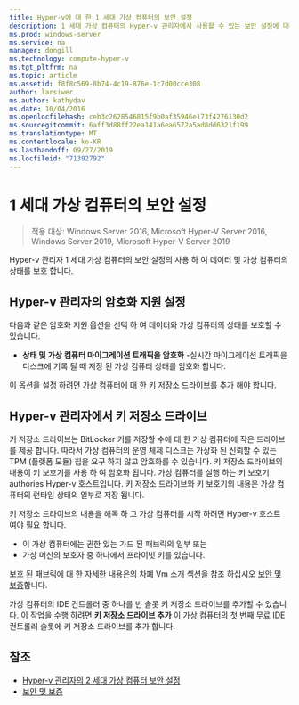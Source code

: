 ```yaml
---
title: Hyper-v에 대 한 1 세대 가상 컴퓨터의 보안 설정
description: 1 세대 가상 컴퓨터의 Hyper-v 관리자에서 사용할 수 있는 보안 설정에 대해 설명 합니다.
ms.prod: windows-server
ms.service: na
manager: dongill
ms.technology: compute-hyper-v
ms.tgt_pltfrm: na
ms.topic: article
ms.assetid: f8f8c569-8b74-4c19-876e-1c7d00cce308
author: larsiwer
ms.author: kathydav
ms.date: 10/04/2016
ms.openlocfilehash: ceb3c2628546815f9b0af35946e173f4276130d2
ms.sourcegitcommit: 6aff3d88ff22ea141a6ea6572a5ad8dd6321f199
ms.translationtype: MT
ms.contentlocale: ko-KR
ms.lasthandoff: 09/27/2019
ms.locfileid: "71392792"
---
```

# <a name="generation-1-virtual-machine-security-settings"></a>1 세대 가상 컴퓨터의 보안 설정

>적용 대상: Windows Server 2016, Microsoft Hyper-V Server 2016, Windows Server 2019, Microsoft Hyper-V Server 2019

Hyper-v 관리자 1 세대 가상 컴퓨터의 보안 설정의 사용 하 여 데이터 및 가상 컴퓨터의 상태를 보호 합니다.

## <a name="encryption-support-settings-in-hyper-v-manager"></a>Hyper-v 관리자의 암호화 지원 설정

다음과 같은 암호화 지원 옵션을 선택 하 여 데이터와 가상 컴퓨터의 상태를 보호할 수 있습니다.

- **상태 및 가상 컴퓨터 마이그레이션 트래픽을 암호화** -실시간 마이그레이션 트래픽을 디스크에 기록 될 때 저장 된 가상 컴퓨터 상태를 암호화 합니다.

이 옵션을 설정 하려면 가상 컴퓨터에 대 한 키 저장소 드라이브를 추가 해야 합니다.

## <a name="key-storage-drive-in-hyper-v-manager"></a>Hyper-v 관리자에서 키 저장소 드라이브

키 저장소 드라이브는 BitLocker 키를 저장할 수에 대 한 가상 컴퓨터에 작은 드라이브를 제공 합니다. 따라서 가상 컴퓨터의 운영 체제 디스크는 가상화 된 신뢰할 수 있는 TPM (플랫폼 모듈) 칩을 요구 하지 않고 암호화를 수 있습니다. 키 저장소 드라이브의 내용이 키 보호기를 사용 하 여 암호화 됩니다. 가상 컴퓨터를 실행 하는 키 보호기 authories Hyper-v 호스트입니다. 키 저장소 드라이브와 키 보호기의 내용은 가상 컴퓨터의 런타임 상태의 일부로 저장 됩니다.

키 저장소 드라이브의 내용을 해독 하 고 가상 컴퓨터를 시작 하려면 Hyper-v 호스트 여야 필요 합니다.

- 이 가상 컴퓨터에는 권한 있는 가드 된 패브릭의 일부 또는
- 가상 머신의 보호자 중 하나에서 프라이빗 키를 있습니다.

보호 된 패브릭에 대 한 자세한 내용은의 차폐 Vm 소개 섹션을 참조 하십시오 [보안 및 보증](../../../security/Security-and-Assurance.md)합니다.

가상 컴퓨터의 IDE 컨트롤러 중 하나를 빈 슬롯 키 저장소 드라이브를 추가할 수 있습니다. 이 작업을 수행 하려면 **키 저장소 드라이브 추가** 이 가상 컴퓨터의 첫 번째 무료 IDE 컨트롤러 슬롯에 키 저장소 드라이브를 추가 합니다.

## <a name="see-also"></a>참조

- [Hyper-v 관리자의 2 세대 가상 컴퓨터 보안 설정](Generation-2-virtual-machine-security-settings-for-hyper-v.md)
- [보안 및 보증](../../../security/Security-and-Assurance.md)